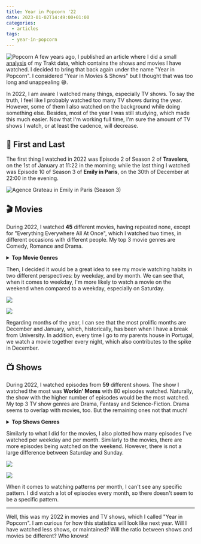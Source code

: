 ```yaml
---
title: Year in Popcorn '22
date: 2023-01-02T14:49:00+01:00
categories:
  - articles
tags:
  - year-in-popcorn
---
```


<style>
img.pyip22 {
  max-width: 100px;
  margin: 0;
}
</style>

![Popcorn](https://cdn.hacdias.com/media/2021-02-popcorn.gif?class=right+pixelated+pyip22) A few years ago, I published an article where I did a small [analysis](/2020/02/22/trakt-analysis) of my Trakt data, which contains the shows and movies I have watched. I decided to bring that back again under the name "Year in Popcorn". I considered "Year in Movies & Shows" but I thought that was too long and unappealing 😅.

<!--more-->

In 2022, I am aware I watched many things, especially TV shows. To say the truth, I feel like I probably watched too many TV shows during the year. However, some of them I also watched on the background while doing something else. Besides, most of the year I was still studying, which made this much easier. Now that I'm working full time, I'm sure the amount of TV shows I watch, or at least the cadence, will decrease.

## 🏁 First and Last

The first thing I watched in 2022 was Episode 2 of Season 2 of **Travelers**, on the 1st of January at 11:22 in the morning; while the last thing I watched was Episode 10 of Season 3 of **Emily in Paris**, on the 30th of December at 22:00 in the evening.

![Agence Grateau in Emily in Paris (Season 3)](https://cdn.hacdias.com/media/f65b3761aafd75b872da241fe91fe5c61ec0a53d22d979f3f6a009f1b8ad7589.webp?class=fw)

## 🎬 Movies

During 2022, I watched **45** different movies, having repeated none, except for "Everything Everywhere All At Once", which I watched two times, in different occasions with different people. My top 3 movie genres are Comedy, Romance and Drama.

<details>
  <summary><strong>Top Movie Genres</strong></summary>
  
  | Genre           |   Count |   Percentage |
  |:----------------|--------:|-------------:|
  | Comedy          |      23 |         18.4 |
  | Romance         |      14 |         11.2 |
  | Drama           |      13 |         10.4 |
  | Adventure       |      12 |          9.6 |
  | Action          |      11 |          8.8 |
  | Fantasy         |       9 |          7.2 |
  | Science-Fiction |       9 |          7.2 |
  | Family          |       9 |          7.2 |
  | Thriller        |       5 |          4.0   |
  | Animation       |       4 |          3.2 |
  | Superhero       |       3 |          2.4 |
  | Holiday         |       3 |          2.4 |
  | Musical         |       2 |          1.6 |
  | Mystery         |       2 |          1.6 |
  | Horror          |       2 |          1.6 |
  | Music           |       1 |          0.8 |
  | War             |       1 |          0.8 |
  | Crime           |       1 |          0.8 |
  | Documentary     |       1 |          0.8 |

</details>

Then, I decided it would be a great idea to see my movie watching habits in two different perspectives: by weekday, and by month. We can see that, when it comes to weekday, I'm more likely to watch a movie on the weekend when compared to a weekday, especially on Saturday.

<div class='fg'>

![](/2023/01/02/year-in-popcorn-22/movies_weekday.svg)

![](/2023/01/02/year-in-popcorn-22/movies_month.svg)

</div>

Regarding months of the year, I can see that the most prolific months are December and January, which, historically, has been when I have a break from University. In addition, every time I go to my parents house in Portugal, we watch a movie together every night, which also contributes to the spike in December.

## 📺 Shows

During 2022, I watched episodes from **59** different shows. The show I watched the most was **Workin' Moms** with 80 episodes watched. Naturally, the show with the higher number of episodes would be the most watched. My top 3 TV show genres are Drama, Fantasy and Science-Fiction. Drama seems to overlap with movies, too. But the remaining ones not that much!

<details>
  <summary><strong>Top Shows Genres</strong></summary>

  | Genre           |   Count |   Percentage |
  |:----------------|--------:|-------------:|
  | Drama           |      37 |         22.2 |
  | Fantasy         |      24 |         14.4 |
  | Science-Fiction |      24 |         14.4 |
  | Comedy          |      16 |          9.6 |
  | Mystery         |      13 |          7.8 |
  | Action          |       9 |          5.4 |
  | Adventure       |       9 |          5.4 |
  | Reality         |       7 |          4.2 |
  | Superhero       |       6 |          3.6 |
  | Romance         |       5 |          3.0   |
  | Animation       |       5 |          3.0   |
  | Horror          |       4 |          2.4 |
  | Documentary     |       2 |          1.2 |
  | Thriller        |       2 |          1.2 |
  | Family          |       1 |          0.6 |
  | Music           |       1 |          0.6 |
  | Soap            |       1 |          0.6 |
  | Crime           |       1 |          0.6 |

</details>

Similarly to what I did for the movies, I also plotted how many episodes I've watched per weekday and per month. Similarly to the movies, there are more episodes being watched on the weekend. However, there is not a large difference between Saturday and Sunday.

<div class='fg'>

![](/2023/01/02/year-in-popcorn-22/episodes_weekday.svg)

![](/2023/01/02/year-in-popcorn-22/episodes_month.svg)

</div>

When it comes to watching patterns per month, I can't see any specific pattern. I did watch a lot of episodes every month, so there doesn't seem to be a specific pattern.

---

Well, this was my 2022 in movies and TV shows, which I called "Year in Popcorn". I am curious for how this statistics will look like next year. Will I have watched less shows, or maintained? Will the ratio between shows and movies be different? Who knows!

